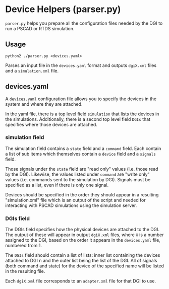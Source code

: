 # Device Helpers (parser.py)

`parser.py` helps you prepare all the configuration files needed by the DGI to run a PSCAD or RTDS simulation.

## Usage

`python2 ./parser.py <devices.yaml>`

Parses an input file in the `devices.yaml` format and outputs `dgiX.xml` files and a `simulation.xml` file.

## devices.yaml

A `devices.yaml` configuration file allows you to specify the devices in the system and where they are attached.

In the yaml file, there is a top level field `simulation` that lists the devices in the simulations. Additionally, there is a second top level field `DGIs` that specifies where those devices are attached.

### simulation field

The simulation field contains a `state` field and a `command` field. Each contain a list of sub items which themselves contain a `device` field and a `signals` field.

Those signals under the `state` field are "read only" values (i.e. those read by the DGI). Likewise, the values listed under `command` are "write only" values (i.e. commands sent to the simulation by DGI).
Signals must be specified as a list, even if there is only one signal.

Devices should be specified in the order they should appear in a resulting "simulation.xml" file which is an output of the script and needed for interacting with PSCAD simulations using the simulation server.

### DGIs field

The DGIs field specifies how the physical devices are attached to the DGI. The output of these will appear in output `dgiX.xml` files, where `X` is a number assigned to the DGI, based on the order it appears in the `devices.yaml` file, numbered from 1.


The `DGIs` field should contain a list of lists: inner list containing the devices attached to DGI n and the outer list being the list of the DGI.
All of signals (both command and state) for the device of the specified name will be listed in the resulting file.

Each `dgiX.xml` file corresponds to an `adapter.xml` file for that DGI to use.
